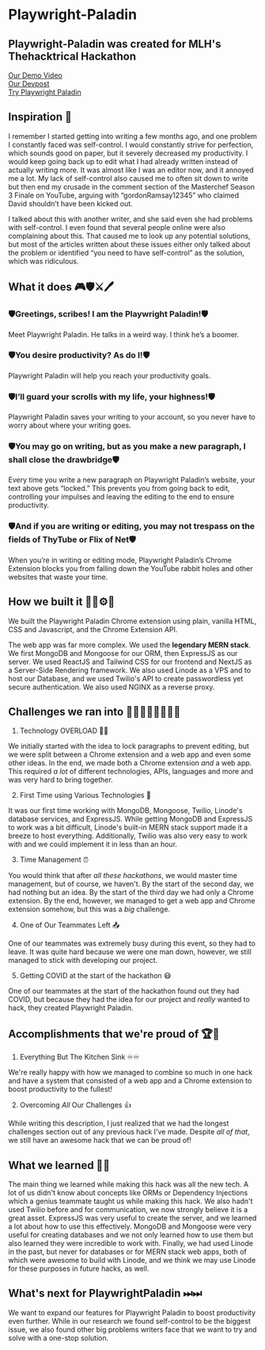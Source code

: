 # Playwright-Paladin
## Playwright-Paladin was created for MLH's Thehacktrical Hackathon
[Our Demo Video](https://youtu.be/N-XfWpd_dB4)  
[Our Devpost](https://devpost.com/software/playwrightpaladin)  
[Try Playwright Paladin](http://playwrightpaladin.co/)  

## Inspiration 🧠

I remember I started getting into writing a few months ago, and one problem I constantly faced was self-control. I would constantly strive for perfection, which sounds good on paper, but it severely decreased my productivity. I would keep going back up to edit what I had already written instead of actually writing more. It was almost like I was an editor now, and it annoyed me a lot. My lack of self-control also caused me to often sit down to write but then end my crusade in the comment section of the Masterchef Season 3 Finale on YouTube, arguing with “gordonRamsay12345” who claimed David shouldn’t have been kicked out. 

I talked about this with another writer, and she said even she had problems with self-control. I even found that several people online were also complaining about this. That caused me to look up any potential solutions, but most of the articles written about these issues either only talked about the problem or identified “you need to have self-control” as the solution, which was ridiculous. 

## What it does 🎮🛡⚔🖊
### 🛡Greetings, scribes! I am the Playwright Paladin!🛡
Meet Playwright Paladin. He talks in a weird way. I think he’s a boomer.

### 🛡You desire productivity? As do I!🛡
Playwright Paladin will help you reach your productivity goals. 

### 🛡I’ll guard your scrolls with my life, your highness!🛡
Playwright Paladin saves your writing to your account, so you never have to worry about where your writing goes. 

### 🛡You may go on writing, but as you make a new paragraph, I shall close the drawbridge🛡
Every time you write a new paragraph on Playwright Paladin’s website, your text above gets “locked.” This prevents you from going back to edit, controlling your impulses and leaving the editing to the end to ensure productivity. 

### 🛡And if you are writing or editing, you may not trespass on the fields of ThyTube or Flix of Net🛡
When you’re in writing or editing mode, Playwright Paladin’s Chrome Extension blocks you from falling down the YouTube rabbit holes and other websites that waste your time. 

## How we built it 🔧🔨⚙🧰
We built the Playwright Paladin Chrome extension using plain, vanilla HTML, CSS and Javascript, and the Chrome Extension API. 

The web app was far more complex. We used the **legendary MERN stack**. We first MongoDB and Mongoose for our ORM, then ExpressJS as our server. We used ReactJS and Tailwind CSS for our frontend and NextJS as a Server-Side Rendering framework. We also used Linode as a VPS and to host our Database, and we used Twilio's API to create passwordless yet secure authentication. We also used NGINX as a reverse proxy. 

## Challenges we ran into 🏃‍♂️🏃‍♂️🏃‍♂️🏃‍♂️
1. Technology OVERLOAD 👨‍💻

We initially started with the idea to lock paragraphs to prevent editing, but we were split between a Chrome extension and a web app and even some other ideas. In the end, we made both a Chrome extension _and_ a web app. This required *a lot* of different technologies, APIs, languages and more and was very hard to bring together. 

2. First Time using Various Technologies 🥇

It was our first time working with MongoDB, Mongoose, Twilio, Linode's database services, and ExpressJS. While getting MongoDB and ExpressJS to work was a bit difficult, Linode's built-in MERN stack support made it a breeze to host everything. Additionally, Twilio was also very easy to work with and we could implement it in less than an hour. 

3. Time Management ⏰

You would think that after *all these hackathons*, we would master time management, but of course, we haven't. By the start of the second day, we had nothing but an idea. By the start of the third day we had only a Chrome extension. By the end, however, we managed to get a web app and Chrome extension somehow, but this was a *big* challenge. 

4. One of Our Teammates Left 📤

One of our teammates was extremely busy during this event, so they had to leave. It was quite hard because we were one man down, however, we still managed to stick with developing our project. 

5. Getting COVID at the start of the hackathon 😷

One of our teammates at the start of the hackathon found out they had COVID, but because they had the idea for our project and *really* wanted to hack, they created Playwright Paladin. 

## Accomplishments that we're proud of 🏆🏅
1. Everything But The Kitchen Sink ♾♾

We're really happy with how we managed to combine so much in one hack and have a system that consisted of a web app and a Chrome extension to boost productivity to the fullest!

2. Overcoming *All* Our Challenges 👍

While writing this description, I just realized that we had the longest challenges section out of any previous hack I've made. Despite _all of that_, we still have an awesome hack that we can be proud of!

## What we learned 🏫🏫
The main thing we learned while making this hack was all the new tech. A lot of us didn't know about concepts like ORMs or Dependency Injections which a genius teammate taught us while making this hack. We also hadn't used Twilio before and for communication, we now strongly believe it is a great asset. ExpressJS was very useful to create the server, and we learned a lot about how to use this effectively. MongoDB and Mongoose were very useful for creating databases and we not only learned how to use them but also learned they were incredible to work with. Finally, we had used Linode in the past, but never for databases or for MERN stack web apps, both of which were awesome to build with Linode, and we think we may use Linode for these purposes in future hacks, as well. 

## What's next for PlaywrightPaladin ⏭⏭
We want to expand our features for Playwright Paladin to boost productivity even further. While in our research we found self-control to be the biggest issue, we also found other big problems writers face that we want to try and solve with a one-stop solution. 
